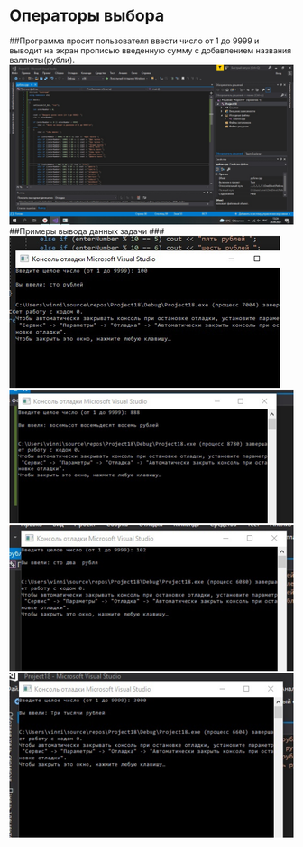 # Операторы выбора
##Программа просит пользователя ввести число от 1 до 9999 и выводит на экран прописью введенную сумму с добавлением названия валлюты(рубли).
![Изображение alt](https://github.com/daryagent/labprogramm/raw/main/4.jpg)
##Примеры вывода данных задачи
###![Изображение alt](https://github.com/daryagent/labprogramm/raw/main/5.jpg)
![Изображение alt](https://github.com/daryagent/labprogramm/raw/main/6.jpg)
![Изображение alt](https://github.com/daryagent/labprogramm/raw/main/7.jpg)
![Изображение alt](https://github.com/daryagent/labprogramm/raw/main/8.jpg)
